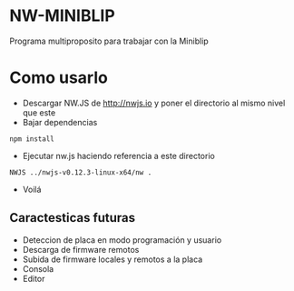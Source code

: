 # NW-MINIBLIP

Programa multiproposito para trabajar con la Miniblip 

# Como usarlo

- Descargar NW.JS de http://nwjs.io y poner el directorio al mismo nivel que este 
- Bajar dependencias 
```
npm install
```
- Ejecutar nw.js haciendo referencia a este directorio 
``` 
NWJS ../nwjs-v0.12.3-linux-x64/nw .  
```
- Voilá

## Caractesticas futuras

- Deteccion de placa en modo programación y usuario
- Descarga de firmware remotos 
- Subida de firmware locales y remotos a la placa 
- Consola 
- Editor 
